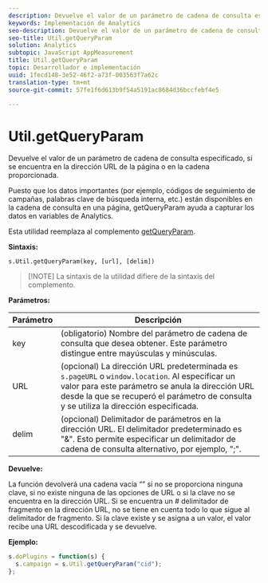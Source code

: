 ```yaml
---
description: Devuelve el valor de un parámetro de cadena de consulta especificado, si se encuentra en la dirección URL de la página o en la cadena proporcionada.
keywords: Implementación de Analytics
seo-description: Devuelve el valor de un parámetro de cadena de consulta especificado, si se encuentra en la dirección URL de la página o en la cadena proporcionada.
seo-title: Util.getQueryParam
solution: Analytics
subtopic: JavaScript AppMeasurement
title: Util.getQueryParam
topic: Desarrollador e implementación
uuid: 1fecd148-3e52-46f2-a73f-003563f7a62c
translation-type: tm+mt
source-git-commit: 57fe1f6d613b9f54a5191ac8684d36bccfebf4e5

---
```



# Util.getQueryParam

Devuelve el valor de un parámetro de cadena de consulta especificado, si se encuentra en la dirección URL de la página o en la cadena proporcionada.

Puesto que los datos importantes (por ejemplo, códigos de seguimiento de campañas, palabras clave de búsqueda interna, etc.) están disponibles en la cadena de consulta en una página, getQueryParam ayuda a capturar los datos en variables de Analytics.

Esta utilidad reemplaza al complemento [getQueryParam](/help/implement/js-implementation/plugins/getqueryparam.md).

**Sintaxis:**

```
s.Util.getQueryParam(key, [url], [delim])
```

> [!NOTE] La sintaxis de la utilidad difiere de la sintaxis del complemento.

**Parámetros:**

| Parámetro | Descripción |
|---|---|
| key | (obligatorio) Nombre del parámetro de cadena de consulta que desea obtener. Este parámetro distingue entre mayúsculas y minúsculas. |
| URL | (opcional) La dirección URL predeterminada es `s.pageURL` o `window.location`. Al especificar un valor para este parámetro se anula la dirección URL desde la que se recuperó el parámetro de consulta y se utiliza la dirección especificada. |
| delim | (opcional) Delimitador de parámetros en la dirección URL. El delimitador predeterminado es "&amp;". Esto permite especificar un delimitador de cadena de consulta alternativo, por ejemplo, ";". |

**Devuelve:**

La función devolverá una cadena vacía “” si no se proporciona ninguna clave, si no existe ninguna de las opciones de URL o si la clave no se encuentra en la dirección URL. Si se encuentra un # delimitador de fragmento en la dirección URL, no se tiene en cuenta todo lo que sigue al delimitador de fragmento. Si la clave existe y se asigna a un valor, el valor recibe una URL descodificada y se devuelve.

**Ejemplo:**

```js
s.doPlugins = function(s) { 
  s.campaign = s.Util.getQueryParam("cid"); 
};
```

